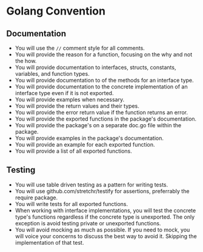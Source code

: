# Golang Convention

## Documentation

- You will use the `//` comment style for all comments.
- You will provide the reason for a function, focusing on the why and not the how.
- You will provide documentation to interfaces, structs, constants, variables, and function types.
- You will provide documentation to of the methods for an interface type.
- You will provide documentation to the concrete implementation of an interface type even if it is not exported.
- You will provide examples when necessary.
- You will provide the return values and their types.
- You will provide the error return value if the function returns an error.
- You will provide the exported functions in the package's documentation.
- You will provide the package's on a separate doc.go file within the package.
- You will provide examples in the package's documentation.
- You will provide an example for each exported function.
- You will provide a list of all exported functions.

## Testing

- You will use table driven testing as a pattern for writing tests.
- You will use github.com/stretchr/testify for assertions, preferrably the require package.
- You will write tests for all exported functions.
- When working with interface implementations, you will test the concrete type's functions regardless if the concrete type is unexported. The only exception is avoid testing private or unexported functions.
- You will avoid mocking as much as possible. If you need to mock, you will voice your concerns to discuss the best way to avoid it. Skipping the implementation of that test.
